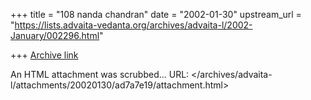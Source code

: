 +++
title = "108 nanda chandran"
date = "2002-01-30"
upstream_url = "https://lists.advaita-vedanta.org/archives/advaita-l/2002-January/002296.html"

+++
[Archive link](https://lists.advaita-vedanta.org/archives/advaita-l/2002-January/002296.html)

An HTML attachment was scrubbed...
URL: </archives/advaita-l/attachments/20020130/ad7a7e19/attachment.html>
